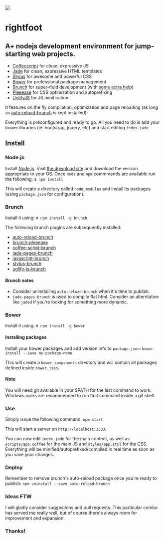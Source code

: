 <img src="http://media.catmoji.com/post/dmx/my-cat-likes-to-be-comfortable.jpg">

# rightfoot
## A+ nodejs development environment for jump-starting web projects.
* [Coffeescript](http://coffeescript.org) for clean, expressive JS
* [Jade](http://jade.io) for clean, expressive HTML templates
* [Stylus](https://learnboost.github.io/stylus/) for awesome and powerful CSS
* [Bower](http://bower.io) for professional package management
* [Brunch](http://brunch.io) for super-fluid development (with [some extra help](#brunch))
* [Pleeease](http://pleeease.io) for CSS optimization and autoprefixing
* [UglifyJS](http://lisperator.net/uglifyjs) for JS minification

It features on the fly compilation, optimization and page reloading (as long as [auto-reload-brunch](http://github.com/brunch/auto-reload-brunch) is kept installed):

Everything is preconfigured and ready to go. All you need to do is add your bower libraries (ie. bootstrap, jquery, etc) and start editing `index.jade`.


## Install
### Node.js
Install [Node.js](http://nodejs.org).  Visit [the download site](http://nodejs.org/download/) and download the version appropriate to your OS. Once `node` and `npm` commmands are available run the following:
 `$ npm install`

This will create a directory called `node_modules` and install its packages (using `package.json` for configuration).


### <a name="brunch"></a>Brunch
Install it using:
`# npm install -g brunch`

The following brunch plugins are subsequently installed:
* [auto-reload-brunch](https://github.com/brunch/auto-reload-brunch)
* [brunch-pleeease](https://www.npmjs.org/package/brunch-pleeease)
* [coffee-script-brunch](https://github.com/brunch/coffee-script-brunch)
* [jade-pages-brunch](https://github.com/Kagami/jade-pages-brunch)
* [javascript-brunch](https://github.com/brunch/javascript-brunch)
* [stylus-brunch](https://github.com/brunch/stylus-brunch)
* [uglify-js-brunch](https://github.com/brunch/uglify-js-brunch)

#### Brunch notes
* Consider uninstalling `auto-reload-brunch` when it's time to publish.
* `jade-pages-brunch` is used to compile flat html. Consider an alterntative like `jaded` if you're looking for something more dynamic.


### Bower
Install it using:
`# npm install -g bower`

#### Installing packages
Install your bower packages and add version info to `package.json`:
`bower install --save my-package-name`

This will create a `bower_components` directory and will contain all packages defined inside `bower.json`.

#### Note
You will need git available in your $PATH for the last command to work. Windows users are recommended to run that command inside a git shell.


### Use
Simply issue the following command:
`npm start`

This will start a server on `http://localhost:3333`.

You can now edit `index.jade` for the main content, as well as `scripts/app.coffee` for the main JS and `styles/app.styl` for the CSS. Everything will be minified/autoprefixed/compiled in real time as soon as you save your changes.


### Deploy
Remember to remove brunch's auto-reload package once you're ready to publish:
`npm uninstall --save auto-reload-brunch`


### Ideas FTW
I will gladly consider suggestions and pull requests. This particular combo has served me really well, but of course there's always room for improvement and expansion.


### Thanks!
